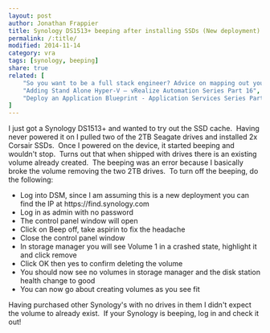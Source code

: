 ```yaml
---
layout: post
author: Jonathan Frappier
title: Synology DS1513+ beeping after installing SSDs (New deployment)
permalink: /:title/
modified: 2014-11-14
category: vra
tags: [synology, beeping]
share: true
related: [
    "So you want to be a full stack engineer? Advice on mapping out your career", 
    "Adding Stand Alone Hyper-V – vRealize Automation Series Part 16", 
    "Deploy an Application Blueprint - Application Services Series Part 5"
]
---
```

I just got a Synology DS1513+ and wanted to try out the SSD cache.  Having never powered it on I pulled two of the 2TB Seagate drives and installed 2x Corsair SSDs.  Once I powered on the device, it started beeping and wouldn't stop.  Turns out that when shipped with drives there is an existing volume already created.  The beeping was an error because I basically broke the volume removing the two 2TB drives.  To turn off the beeping, do the following:
<ul>
	<li>Log into DSM, since I am assuming this is a new deployment you can find the IP at https://find.synology.com</li>
	<li>Log in as admin with no password</li>
	<li>The control panel window will open</li>
	<li>Click on Beep off, take aspirin to fix the headache</li>
	<li>Close the control panel window</li>
	<li>In storage manager you will see Volume 1 in a crashed state, highlight it and click remove</li>
	<li>Click OK then yes to confirm deleting the volume</li>
	<li>You should now see no volumes in storage manager and the disk station health change to good</li>
	<li>You can now go about creating volumes as you see fit</li>
</ul>
Having purchased other Synology's with no drives in them I didn't expect the volume to already exist.  If your Synology is beeping, log in and check it out!